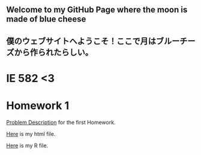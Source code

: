 ## Welcome to my GitHub Page where the moon is made of blue cheese

## 僕のウェブサイトへようこそ！ここで月はブルーチーズから作られたらしい。


# IE 582 <3

# Homework 1

  [Problem Description](IE582_Fall2019_Homework1.pdf) for the first Homework.

  [Here](IE582-HW1-sanserguz.html) is my html file.

  [Here](IE582-HW1-sanserguz.R) is my R file.
